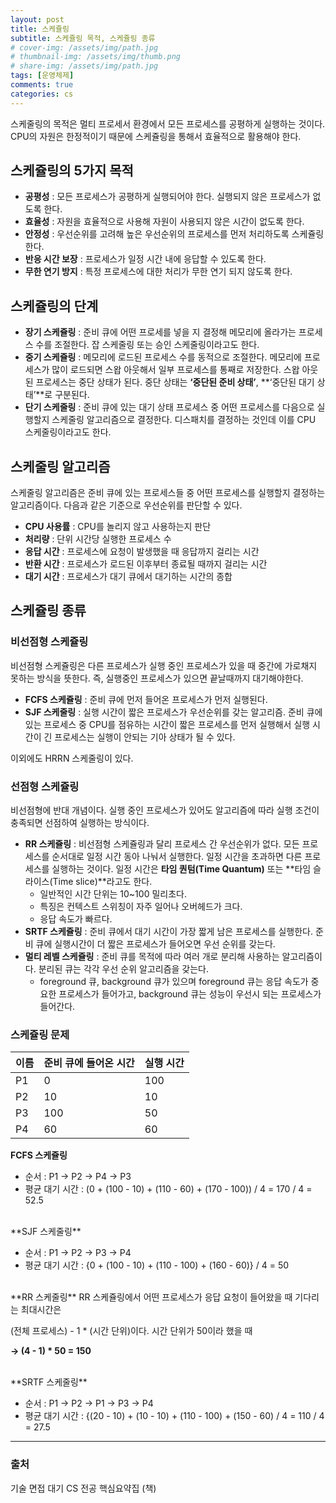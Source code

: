 ```yaml
---
layout: post
title: 스케쥴링
subtitle: 스케쥴링 목적, 스케쥴링 종류
# cover-img: /assets/img/path.jpg
# thumbnail-img: /assets/img/thumb.png
# share-img: /assets/img/path.jpg
tags: [운영체제]
comments: true
categories: cs
---
```

스케줄링의 목적은 멀티 프로세서 환경에서 모든 프로세스를 공평하게 실행하는 것이다. CPU의 자원은 한정적이기 때문에 스케쥴링을 통해서 효율적으로 활용해야 한다.

## 스케쥴링의 5가지 목적

- **공평성** : 모든 프로세스가 공평하게 실행되어야 한다. 실행되지 않은 프로세스가 없도록 한다.
- **효율성** : 자원을 효율적으로 사용해 자원이 사용되지 않은 시간이 없도록 한다.
- **안정성** : 우선순위를 고려해 높은 우선순위의 프로세스를 먼저 처리하도록 스케쥴링한다.
- **반응 시간 보장** : 프로세스가 일정 시간 내에 응답할 수 있도록 한다.
- **무한 연기 방지** : 특정 프로세스에 대한 처리가 무한 연기 되지 않도록 한다.

## 스케쥴링의 단계

- **장기 스케쥴링** : 준비 큐에 어떤 프로세를 넣을 지 결정해 메모리에 올라가는 프로세스 수를 조절한다. 잡 스케줄링 또는 승인 스케줄링이라고도 한다.
- **중기 스케쥴링** : 메모리에 로드된 프로세스 수를 동적으로 조절한다. 메모리에 프로세스가 많이 로드되면 스왑 아웃해서 일부 프로세스를 통째로 저장한다. 스왑 아웃된 프로세스는 중단 상태가 된다. 중단 상태는 **‘중단된 준비 상태’**, **‘중단된 대기 상태’**로 구분된다.
- **단기 스케줄링** : 준비 큐에 있는 대기 상태 프로세스 중 어떤 프로세스를 다음으로 실행할지 스케줄링 알고리즘으로 결정한다. 디스패치를 결정하는 것인데 이를 CPU 스케줄링이라고도 한다.

## 스케줄링 알고리즘

스케줄링 알고리즘은 준비 큐에 있는 프로세스들 중 어떤 프로세스를 실행할지 결정하는 알고리즘이다. 다음과 같은 기준으로 우선순위를 판단할 수 있다.

- **CPU 사용률** : CPU를 놀리지 않고 사용하는지 판단
- **처리량** : 단위 시간당 실행한 프로세스 수
- **응답 시간** : 프로세스에 요청이 발생했을 때 응답까지 걸리는 시간
- **반환 시간** : 프로세스가 로드된 이후부터 종료될 때까지 걸리는 시간
- **대기 시간** : 프로세스가 대기 큐에서 대기하는 시간의 종합

## 스케쥴링 종류

### 비선점형 스케쥴링

비선점형 스케쥴링은 다른 프로세스가 실행 중인 프로세스가 있을 때 중간에 가로채지 못하는 방식을 뜻한다. 즉, 실행중인 프로세스가 있으면 끝날때까지 대기해야한다.

- **FCFS 스케쥴링** : 준비 큐에 먼저 들어온 프로세스가 먼저 실행된다.
- **SJF 스케줄링** : 실행 시간이 짧은 프로세스가 우선순위를 갖는 알고리즘. 준비 큐에 있는 프로세스 중 CPU를 점유하는 시간이 짧은 프로세스를 먼저 실행해서 실행 시간이 긴 프로세스는 실행이 안되는 기아 상태가 될 수 있다.

이외에도 HRRN 스케줄링이 있다.

### 선점형 스케쥴링

비선점형에 반대 개념이다. 실행 중인 프로세스가 있어도 알고리즘에 따라 실행 조건이 충족되면 선점하여 실행하는 방식이다.

- **RR 스케쥴링** : 비선점형 스케쥴링과 달리 프로세스 간 우선순위가 없다. 모든 프로세스를 순서대로 일정 시간 동아 나눠서 실행한다. 일정 시간을 초과하면 다른 프로세스를 실행하는 것이다. 일정 시간은 **타임 퀀텀(Time Quantum)** 또는 **타임 슬라이스(Time slice)**라고도 한다.
    - 일반적인 시간 단위는 10~100 밀리초다.
    - 특징은 컨텍스트 스위칭이 자주 일어나 오버헤드가 크다.
    - 응답 속도가 빠르다.
- **SRTF 스케쥴링** : 준비 큐에서 대기 시간이 가장 짧게 남은 프로세스를 실행한다. 준비 큐에 실행시간이 더 짧은 프로세스가 들어오면 우선 순위를 갖는다.
- **멀티 레벨 스케쥴링** : 준비 큐를 목적에 따라 여러 개로 분리해 사용하는 알고리즘이다. 분리된 큐는 각각 우선 순위 알고리즘을 갖는다.
    - foreground 큐, background 큐가 있으며 foreground 큐는 응답 속도가 중요한 프로세스가 들어가고, background 큐는 성능이 우선시 되는 프로세스가 들어간다.


### 스케쥴링 문제

| 이름 | 준비 큐에 들어온 시간 | 실행 시간 |
| --- | --- | --- |
| P1 | 0 | 100 |
| P2 | 10 | 10 |
| P3 | 100 | 50 |
| P4 | 60 | 60 |

**FCFS 스케쥴링**

- 순서 : P1 → P2 → P4 → P3
- 평균 대기 시간 : (0 + (100 - 10) + (110 - 60) + (170 - 100)) / 4 = 170 / 4 = 52.5

<br/>
**SJF 스케줄링**

- 순서 : P1 → P2 → P3 → P4
- 평균 대기 시간 : {0 + (100 - 10) + (110 - 100) + (160 - 60)} / 4 = 50

<br/>
**RR 스케줄링**
RR 스케쥴링에서 어떤 프로세스가 응답 요청이 들어왔을 때 기다리는 최대시간은

(전체 프로세스) - 1 * (시간 단위)이다.  시간 단위가 50이라 했을 때

**→ (4 - 1) * 50 = 150**

<br/>
**SRTF 스케줄링**

- 순서 : P1 → P2 → P1 → P3 → P4
- 평균 대기 시간 : {(20 - 10) + (10 - 10) + (110 - 100) + (150 - 60) / 4 = 110 / 4 = 27.5

---
### 출처
기술 면접 대기 CS 전공 핵심요약집 (책)
